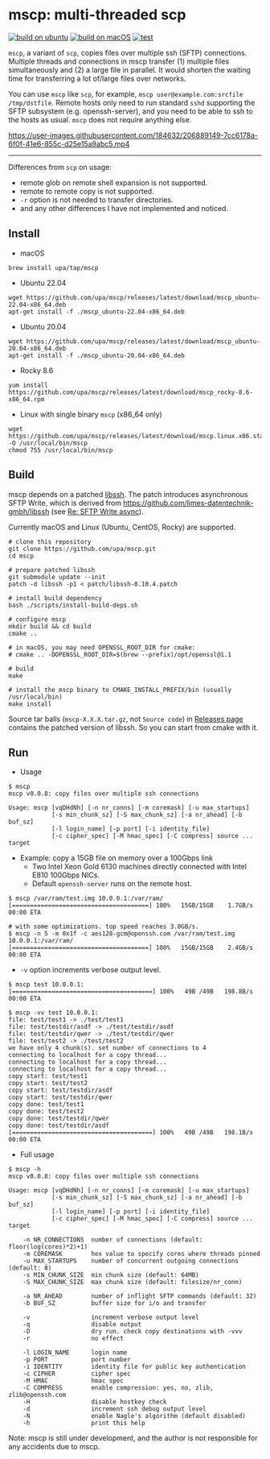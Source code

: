 # mscp: multi-threaded scp

[![build on ubuntu](https://github.com/upa/mscp/actions/workflows/build-ubuntu.yml/badge.svg)](https://github.com/upa/mscp/actions/workflows/build-ubuntu.yml) [![build on macOS](https://github.com/upa/mscp/actions/workflows/build-macos.yml/badge.svg)](https://github.com/upa/mscp/actions/workflows/build-macos.yml) [![test](https://github.com/upa/mscp/actions/workflows/test.yml/badge.svg)](https://github.com/upa/mscp/actions/workflows/test.yml)


`mscp`, a variant of `scp`, copies files over multiple ssh (SFTP)
connections. Multiple threads and connections in mscp transfer (1)
multiple files simultaneously and (2) a large file in parallel. It
would shorten the waiting time for transferring a lot of/large files
over networks.

You can use `mscp` like `scp`, for example, `mscp
user@example.com:srcfile /tmp/dstfile`. Remote hosts only need to run
standard `sshd` supporting the SFTP subsystem (e.g. openssh-server),
and you need to be able to ssh to the hosts as usual. `mscp` does not
require anything else.

https://user-images.githubusercontent.com/184632/206889149-7cc6178a-6f0f-41e6-855c-d25e15a9abc5.mp4

--------------------------------------------------------------------

Differences from `scp` on usage:

- remote glob on remote shell expansion is not supported.
- remote to remote copy is not supported.
- `-r` option is not needed to transfer directories.
- and any other differences I have not implemented and noticed.



## Install

- macOS

```console
brew install upa/tap/mscp
```

- Ubuntu 22.04
```console
wget https://github.com/upa/mscp/releases/latest/download/mscp_ubuntu-22.04-x86_64.deb
apt-get install -f ./mscp_ubuntu-22.04-x86_64.deb
```

- Ubuntu 20.04
```console
wget https://github.com/upa/mscp/releases/latest/download/mscp_ubuntu-20.04-x86_64.deb
apt-get install -f ./mscp_ubuntu-20.04-x86_64.deb
```

- Rocky 8.6
```console
yum install https://github.com/upa/mscp/releases/latest/download/mscp_rocky-8.6-x86_64.rpm
```

- Linux with single binary `mscp` (x86_64 only)
```console
wget https://github.com/upa/mscp/releases/latest/download/mscp.linux.x86.static -O /usr/local/bin/mscp
chmod 755 /usr/local/bin/mscp
```


## Build

mscp depends on a patched [libssh](https://www.libssh.org/).  The
patch introduces asynchronous SFTP Write, which is derived from
https://github.com/limes-datentechnik-gmbh/libssh (see [Re: SFTP Write
async](https://archive.libssh.org/libssh/2020-06/0000004.html)).

Currently macOS and Linux (Ubuntu, CentOS, Rocky) are supported.

```console
# clone this repository
git clone https://github.com/upa/mscp.git
cd mscp

# prepare patched libssh
git submodule update --init
patch -d libssh -p1 < patch/libssh-0.10.4.patch

# install build dependency
bash ./scripts/install-build-deps.sh

# configure mscp
mkdir build && cd build
cmake ..

# in macOS, you may need OPENSSL_ROOT_DIR for cmake:
# cmake .. -DOPENSSL_ROOT_DIR=$(brew --prefix)/opt/openssl@1.1

# build
make

# install the mscp binary to CMAKE_INSTALL_PREFIX/bin (usually /usr/local/bin)
make install
```
Source tar balls (`mscp-X.X.X.tar.gz`, not `Source code`) in
[Releases page](https://github.com/upa/mscp/releases) contains the patched version
of libssh. So you can start from cmake with it.

## Run

- Usage

```console
$ mscp
mscp v0.0.8: copy files over multiple ssh connections

Usage: mscp [vqDHdNh] [-n nr_conns] [-m coremask] [-u max_startups]
            [-s min_chunk_sz] [-S max_chunk_sz] [-a nr_ahead] [-b buf_sz]
            [-l login_name] [-p port] [-i identity_file]
            [-c cipher_spec] [-M hmac_spec] [-C compress] source ... target
```

- Example: copy a 15GB file on memory over a 100Gbps link
  - Two Intel Xeon Gold 6130 machines directly connected with Intel E810 100Gbps NICs.
  - Default `openssh-server` runs on the remote host.

```console
$ mscp /var/ram/test.img 10.0.0.1:/var/ram/
[======================================] 100%   15GB/15GB    1.7GB/s  00:00 ETA
```

```console
# with some optimizations. top speed reaches 3.0GB/s.
$ mscp -n 5 -m 0x1f -c aes128-gcm@openssh.com /var/ram/test.img 10.0.0.1:/var/ram/
[======================================] 100%   15GB/15GB    2.4GB/s  00:00 ETA
```

- `-v` option increments verbose output level.

```console
$ mscp test 10.0.0.1:
[=======================================] 100%   49B /49B   198.8B/s   00:00 ETA
```

```console
$ mscp -vv test 10.0.0.1:
file: test/test1 -> ./test/test1
file: test/testdir/asdf -> ./test/testdir/asdf
file: test/testdir/qwer -> ./test/testdir/qwer
file: test/test2 -> ./test/test2
we have only 4 chunk(s). set number of connections to 4
connecting to localhost for a copy thread...
connecting to localhost for a copy thread...
connecting to localhost for a copy thread...
copy start: test/test1
copy start: test/test2
copy start: test/testdir/asdf
copy start: test/testdir/qwer
copy done: test/test1
copy done: test/test2
copy done: test/testdir/qwer
copy done: test/testdir/asdf
[=======================================] 100%   49B /49B   198.1B/s   00:00 ETA
```

- Full usage

```console
$ mscp -h
mscp v0.0.8: copy files over multiple ssh connections

Usage: mscp [vqDHdNh] [-n nr_conns] [-m coremask] [-u max_startups]
            [-s min_chunk_sz] [-S max_chunk_sz] [-a nr_ahead] [-b buf_sz]
            [-l login_name] [-p port] [-i identity_file]
            [-c cipher_spec] [-M hmac_spec] [-C compress] source ... target

    -n NR_CONNECTIONS  number of connections (default: floor(log(cores)*2)+1)
    -m COREMASK        hex value to specify cores where threads pinned
    -u MAX_STARTUPS    number of concurrent outgoing connections (default: 8)
    -s MIN_CHUNK_SIZE  min chunk size (default: 64MB)
    -S MAX_CHUNK_SIZE  max chunk size (default: filesize/nr_conn)

    -a NR_AHEAD        number of inflight SFTP commands (default: 32)
    -b BUF_SZ          buffer size for i/o and transfer

    -v                 increment verbose output level
    -q                 disable output
    -D                 dry run. check copy destinations with -vvv
    -r                 no effect

    -l LOGIN_NAME      login name
    -p PORT            port number
    -i IDENTITY        identity file for public key authentication
    -c CIPHER          cipher spec
    -M HMAC            hmac spec
    -C COMPRESS        enable compression: yes, no, zlib, zlib@openssh.com
    -H                 disable hostkey check
    -d                 increment ssh debug output level
    -N                 enable Nagle's algorithm (default disabled)
    -h                 print this help
```


Note: mscp is still under development, and the author is not
responsible for any accidents due to mscp.
